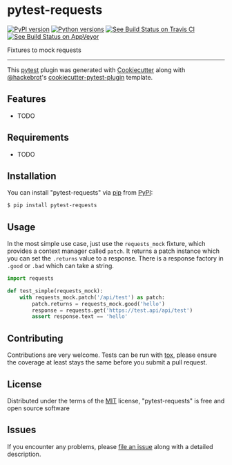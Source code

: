 # pytest-requests

[![PyPI version](https://img.shields.io/pypi/v/pytest-requests.svg)](https://pypi.org/project/pytest-requests) [![Python versions](https://img.shields.io/pypi/pyversions/pytest-requests.svg)](https://pypi.org/project/pytest-requests) [![See Build Status on Travis CI](https://travis-ci.org/okken/pytest-requests.svg?branch=master)](https://travis-ci.org/okken/pytest-requests) [![See Build Status on AppVeyor](https://ci.appveyor.com/api/projects/status/github/okken/pytest-requests?branch=master)](https://ci.appveyor.com/project/okken/pytest-requests/branch/master)

Fixtures to mock requests

------------------------------------------------------------------------

This [pytest](https://github.com/pytest-dev/pytest) plugin was generated
with [Cookiecutter](https://github.com/audreyr/cookiecutter) along with
[\@hackebrot](https://github.com/hackebrot)\'s
[cookiecutter-pytest-plugin](https://github.com/pytest-dev/cookiecutter-pytest-plugin)
template.

## Features

-   TODO

## Requirements

-   TODO

## Installation

You can install \"pytest-requests\" via
[pip](https://pypi.org/project/pip/) from
[PyPI](https://pypi.org/project):

```bash
$ pip install pytest-requests
```

## Usage

In the most simple use case, just use the `requests_mock` fixture, which provides
a context manager called `patch`. It returns a patch instance which you can set the `.returns` value to a response. There is a response factory in `.good` or `.bad` which can take a string.

```python
import requests

def test_simple(requests_mock):
    with requests_mock.patch('/api/test') as patch:
        patch.returns = requests_mock.good('hello')
        response = requests.get('https://test.api/api/test')
        assert response.text == 'hello'
```

## Contributing

Contributions are very welcome. Tests can be run with
[tox](https://tox.readthedocs.io/en/latest/), please ensure the coverage
at least stays the same before you submit a pull request.

## License

Distributed under the terms of the
[MIT](http://opensource.org/licenses/MIT) license, \"pytest-requests\"
is free and open source software

## Issues

If you encounter any problems, please [file an
issue](https://github.com/okken/pytest-requests/issues) along with a
detailed description.
